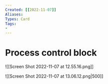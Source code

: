 ```yaml
---
Created: [[2022-11-07]]
Aliases: 
Types: Card
Tags: 
- 
---
```

# Process control block
![[Screen Shot 2022-11-07 at 12.55.16.png]]

![[Screen Shot 2022-11-07 at 13.06.12.png|500]]